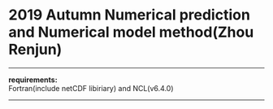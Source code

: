 # 2019 Autumn Numerical prediction and Numerical model method(Zhou Renjun)  
----------
**requirements:**    
Fortran(include netCDF libiriary) and NCL(v6.4.0)  
***

